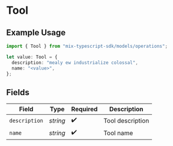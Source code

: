 # Tool

## Example Usage

```typescript
import { Tool } from "mix-typescript-sdk/models/operations";

let value: Tool = {
  description: "mealy ew industrialize colossal",
  name: "<value>",
};
```

## Fields

| Field              | Type               | Required           | Description        |
| ------------------ | ------------------ | ------------------ | ------------------ |
| `description`      | *string*           | :heavy_check_mark: | Tool description   |
| `name`             | *string*           | :heavy_check_mark: | Tool name          |
